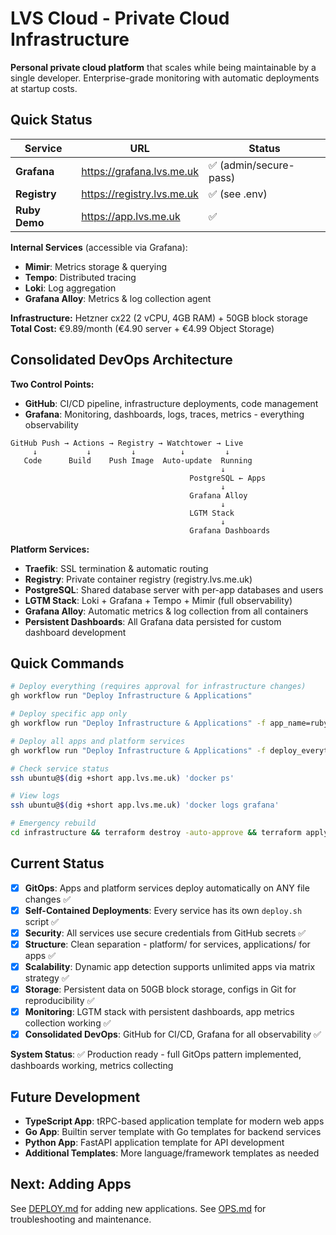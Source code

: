 # LVS Cloud - Private Cloud Infrastructure

**Personal private cloud platform** that scales while being maintainable by a single developer. Enterprise-grade monitoring with automatic deployments at startup costs.

## Quick Status

| Service | URL | Status |
|---------|-----|--------|
| **Grafana** | <https://grafana.lvs.me.uk> | ✅ (admin/secure-pass) |
| **Registry** | <https://registry.lvs.me.uk> | ✅ (see .env) |
| **Ruby Demo** | <https://app.lvs.me.uk> | ✅ |

**Internal Services** (accessible via Grafana):

- **Mimir**: Metrics storage & querying
- **Tempo**: Distributed tracing
- **Loki**: Log aggregation
- **Grafana Alloy**: Metrics & log collection agent

**Infrastructure:** Hetzner cx22 (2 vCPU, 4GB RAM) + 50GB block storage
**Total Cost:** €9.89/month (€4.90 server + €4.99 Object Storage)

## Consolidated DevOps Architecture

**Two Control Points:**

- **GitHub**: CI/CD pipeline, infrastructure deployments, code management
- **Grafana**: Monitoring, dashboards, logs, traces, metrics - everything observability

```plaintext
GitHub Push → Actions → Registry → Watchtower → Live
     ↓           ↓         ↓          ↓         ↓
   Code      Build    Push Image  Auto-update  Running
                                               ↓
                                        PostgreSQL ← Apps
                                               ↓
                                        Grafana Alloy
                                               ↓
                                        LGTM Stack
                                               ↓
                                        Grafana Dashboards
```

**Platform Services:**

- **Traefik**: SSL termination & automatic routing
- **Registry**: Private container registry (registry.lvs.me.uk)
- **PostgreSQL**: Shared database server with per-app databases and users
- **LGTM Stack**: Loki + Grafana + Tempo + Mimir (full observability)
- **Grafana Alloy**: Automatic metrics & log collection from all containers
- **Persistent Dashboards**: All Grafana data persisted for custom dashboard development

## Quick Commands

```bash
# Deploy everything (requires approval for infrastructure changes)
gh workflow run "Deploy Infrastructure & Applications"

# Deploy specific app only
gh workflow run "Deploy Infrastructure & Applications" -f app_name=ruby-demo-app

# Deploy all apps and platform services
gh workflow run "Deploy Infrastructure & Applications" -f deploy_everything=true

# Check service status
ssh ubuntu@$(dig +short app.lvs.me.uk) 'docker ps'

# View logs
ssh ubuntu@$(dig +short app.lvs.me.uk) 'docker logs grafana'

# Emergency rebuild
cd infrastructure && terraform destroy -auto-approve && terraform apply -auto-approve
```

## Current Status

- [x] **GitOps**: Apps and platform services deploy automatically on ANY file changes ✅
- [x] **Self-Contained Deployments**: Every service has its own `deploy.sh` script ✅
- [x] **Security**: All services use secure credentials from GitHub secrets ✅
- [x] **Structure**: Clean separation - platform/ for services, applications/ for apps ✅
- [x] **Scalability**: Dynamic app detection supports unlimited apps via matrix strategy ✅
- [x] **Storage**: Persistent data on 50GB block storage, configs in Git for reproducibility ✅
- [x] **Monitoring**: LGTM stack with persistent dashboards, app metrics collection working ✅
- [x] **Consolidated DevOps**: GitHub for CI/CD, Grafana for all observability ✅

**System Status**: ✅ Production ready - full GitOps pattern implemented, dashboards working, metrics collecting

## Future Development

- **TypeScript App**: tRPC-based application template for modern web apps
- **Go App**: Builtin server template with Go templates for backend services
- **Python App**: FastAPI application template for API development
- **Additional Templates**: More language/framework templates as needed

## Next: Adding Apps

See [DEPLOY.md](DEPLOY.md) for adding new applications.
See [OPS.md](OPS.md) for troubleshooting and maintenance.
